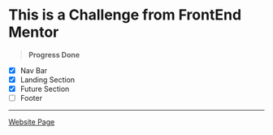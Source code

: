 # This is a Challenge from FrontEnd Mentor
> **Progress Done**
* [x] Nav Bar
* [x] Landing Section
* [x] Future Section
* [ ] Footer
---
[Website Page](https://ali-eldeba.github.io/FrontEnd-Mentor-Challenge1/)
